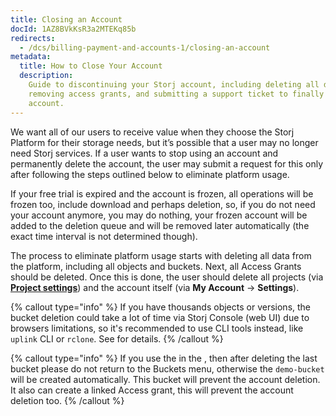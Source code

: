 ```yaml
---
title: Closing an Account
docId: 1AZ8BVkKsR3a2MTEKq85b
redirects:
  - /dcs/billing-payment-and-accounts-1/closing-an-account
metadata:
  title: How to Close Your Account
  description:
    Guide to discontinuing your Storj account, including deleting all data,
    removing access grants, and submitting a support ticket to finally delete the
    account.
---
```


We want all of our users to receive value when they choose the Storj Platform for their storage needs, but it’s possible that a user may no longer need Storj services. If a user wants to stop using an account and permanently delete the account, the user may submit a request for this only after following the steps outlined below to eliminate platform usage.

If your free trial is expired and the account is frozen, all operations will be frozen too, include download and perhaps deletion, so, if you do not need your account anymore, you may do nothing, your frozen account will be added to the deletion queue and will be removed later automatically (the exact time interval is not determined though).

The process to eliminate platform usage starts with deleting all data from the platform, including all objects and buckets. Next, all Access Grants should be deleted. Once this is done, the user should delete all projects (via [**Project settings**](docId:k6QwBZM3hnzxkCuQxLOal)) and the account itself (via **My Account** -> **Settings**).

{% callout type="info" %}
If you have thousands objects or versions, the bucket deletion could take a lot of time via Storj Console (web UI) due to browsers limitations, so it's recommended to use CLI tools instead, like `uplink` CLI or `rclone`. See [](docId:b953ae01-9beb-48d3-83f7-2f6c7d07e875) for details.
{% /callout %}

{% callout type="info"  %}
If you use the [](docId:4oDAezF-FcfPr0WPl7knd) in the [](docId:nGzxQBhV8nx5Pukj6O0zT), then after deleting the last bucket please do not return to the Buckets menu, otherwise the `demo-bucket` will be created automatically. This bucket will prevent the account deletion. It also can create a linked Access grant, this will prevent the account deletion too.
{% /callout %}

